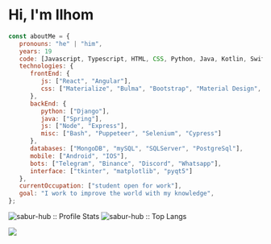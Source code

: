 # Hi, I'm Ilhom 

```javascript
const aboutMe = {
   pronouns: "he" | "him",
   years: 19
   code: [Javascript, Typescript, HTML, CSS, Python, Java, Kotlin, Swift, Shell, Assembly],
   technologies: {
      frontEnd: {
         js: ["React", "Angular"],
         css: ["Materialize", "Bulma", "Bootstrap", "Material Design", "Semantic UI"]
      },
      backEnd: {
         python: ["Django"],
         java: ["Spring"],
         js: ["Node", "Express"],
         misc: ["Bash", "Puppeteer", "Selenium", "Cypress"]
      },
      databases: ["MongoDB", "mySQL", "SQLServer", "PostgreSql"],
      mobile: ["Android", "IOS"],
      bots: ["Telegram", "Binance", "Discord", "Whatsapp"],
      interface: ["tkinter", "matplotlib", "pyqt5"]
   },
   currentOccupation: ["student open for work"],
   goal: "I work to improve the world with my knowledge",
};
```

<p justify-content="space-evenly"><img src="https://github-readme-stats.vercel.app/api?username=sabur-hub&show_icons=true&title_color=fff&icon_color=79ff97&text_color=9f9f9f&bg_color=151515" alt="sabur-hub :: Profile Stats" />
<img src="https://github-readme-stats.vercel.app/api/top-langs/?username=sabur-hub&langs_count=10&theme=tokyonight&layout=compact&title_color=fff&icon_color=79ff97&text_color=9f9f9f&bg_color=151515" alt="sabur-hub :: Top Langs" /></p>

![](https://github-profile-summary-cards.vercel.app/api/cards/profile-details?username=sabur-hub&theme=solarized_dark)
